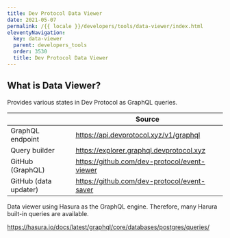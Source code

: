 ```yaml
---
title: Dev Protocol Data Viewer
date: 2021-05-07
permalink: /{{ locale }}/developers/tools/data-viewer/index.html
eleventyNavigation:
  key: data-viewer
  parent: developers_tools
  order: 3530
  title: Dev Protocol Data Viewer
---
```


## What is Data Viewer?

Provides various states in Dev Protocol as GraphQL queries.

|                       | Source                                       |
| --------------------- | -------------------------------------------- |
| GraphQL endpoint      | https://api.devprotocol.xyz/v1/graphql       |
| Query builder         | https://explorer.graphql.devprotocol.xyz     |
| GitHub (GraphQL)      | https://github.com/dev-protocol/event-viewer |
| GitHub (data updater) | https://github.com/dev-protocol/event-saver  |

Data viewer using Hasura as the GraphQL engine. Therefore, many Harura built-in queries are available.

https://hasura.io/docs/latest/graphql/core/databases/postgres/queries/
